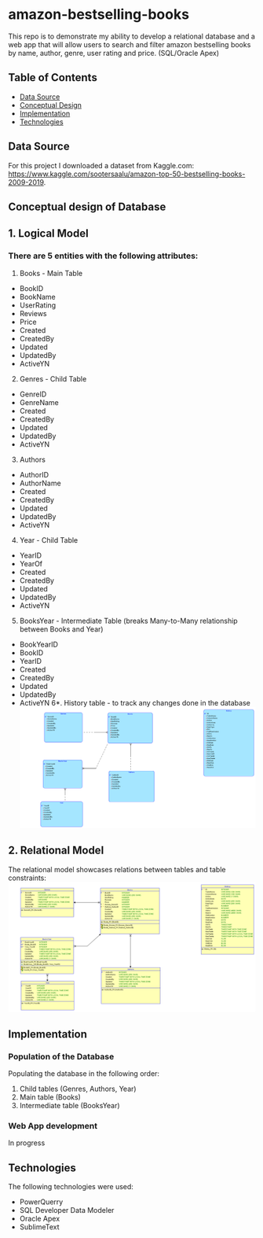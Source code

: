 # amazon-bestselling-books
This repo is to demonstrate my ability to develop a relational database and a web app that will allow users to search and filter amazon bestselling books by name, author, genre, user rating and price. (SQL/Oracle Apex)
## Table of Contents
* [Data Source](https://github.com/KateKalashnikova/amazon-bestselling-books/blob/main/README.md#data-source)
* [Conceptual Design](https://github.com/KateKalashnikova/amazon-bestselling-books/blob/main/README.md#conceptual-design-of-database)
* [Implementation](https://github.com/KateKalashnikova/amazon-bestselling-books/blob/main/README.md#implementation)
* [Technologies](https://github.com/KateKalashnikova/amazon-bestselling-books/blob/main/README.md#technologies)

## Data Source
For this project I downloaded a dataset from Kaggle.com: https://www.kaggle.com/sootersaalu/amazon-top-50-bestselling-books-2009-2019.

## Conceptual design of Database
## 1. Logical Model
### There are 5 entities with the following attributes:
1. Books - Main Table
* BookID
* BookName
* UserRating
* Reviews
* Price
* Created
* CreatedBy
* Updated
* UpdatedBy
* ActiveYN
2. Genres - Child Table
* GenreID
* GenreName
* Created
* CreatedBy
* Updated
* UpdatedBy
* ActiveYN
3. Authors
* AuthorID
* AuthorName
* Created
* CreatedBy
* Updated
* UpdatedBy
* ActiveYN
4. Year - Child Table
* YearID
* YearOf
* Created
* CreatedBy
* Updated
* UpdatedBy
* ActiveYN
5. BooksYear - Intermediate Table (breaks Many-to-Many relationship between Books and Year)
* BookYearID
* BookID
* YearID
* Created
* CreatedBy
* Updated
* UpdatedBy
* ActiveYN
6*. History table - to track any changes done in the database
![](images/Logical.png)

## 2. Relational Model
The relational model showcases relations between tables and table constraints:
![](images/RelationalModel.png)

## Implementation
### Population of the Database
Populating the database in the following order:
1. Child tables (Genres, Authors, Year)
2. Main table (Books)
3. Intermediate table (BooksYear)

### Web App development
In progress

## Technologies
The following technologies were used:
* PowerQuerry
* SQL Developer Data Modeler
* Oracle Apex
* SublimeText

